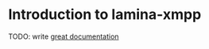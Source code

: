 # Introduction to lamina-xmpp

TODO: write [great documentation](http://jacobian.org/writing/great-documentation/what-to-write/)
